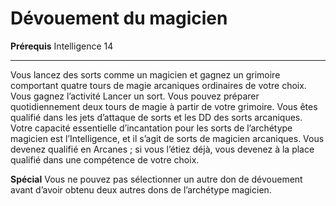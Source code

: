# Dévouement du magicien

<p><strong>Prérequis</strong> Intelligence 14</p>
<hr>
<p>Vous lancez des sorts comme un magicien et gagnez un grimoire comportant quatre tours de magie arcaniques ordinaires de votre choix. Vous gagnez l’activité Lancer un sort. Vous pouvez préparer quotidiennement deux tours de magie à partir de votre grimoire. Vous êtes qualifié dans les jets d’attaque de sorts et les DD des sorts arcaniques. Votre capacité essentielle d’incantation pour les sorts de l’archétype magicien est l’Intelligence, et il s’agit de sorts de magicien arcaniques. Vous devenez qualifié en Arcanes ; si vous l’étiez déjà, vous devenez à la place qualifié dans une compétence de votre choix.</p>
<p><strong>Spécial</strong> Vous ne pouvez pas sélectionner un autre don de dévouement avant d’avoir obtenu deux autres dons de l’archétype magicien.</p>